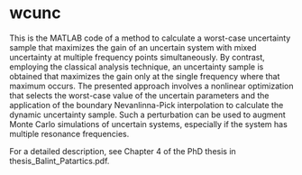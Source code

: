 # wcunc
This is the MATLAB code of a method to calculate a worst-case uncertainty sample that maximizes the gain of an uncertain system with mixed uncertainty at multiple frequency points simultaneously. By contrast, employing the classical analysis technique, an uncertainty sample is obtained that maximizes the gain only at the single frequency where that maximum occurs. The presented approach involves a nonlinear optimization that selects the worst-case value of the uncertain parameters and the application of the boundary Nevanlinna-Pick interpolation to calculate the dynamic uncertainty sample. Such a perturbation can be used to augment Monte Carlo simulations of uncertain systems, especially if the system has multiple resonance frequencies.

For a detailed description, see Chapter 4 of the PhD thesis in thesis_Balint_Patartics.pdf.
